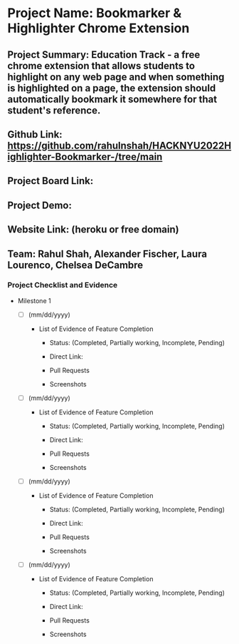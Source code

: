 # Project Name: Bookmarker & Highlighter Chrome Extension 
## Project Summary: Education Track - a free chrome extension that allows students to highlight on any web page and when something is highlighted on a page, the extension should automatically bookmark it somewhere for that student's reference. 
## Github Link: https://github.com/rahulnshah/HACKNYU2022Highlighter-Bookmarker-/tree/main
## Project Board Link: 
## Project Demo: 
## Website Link: (heroku or free domain)
## Team: Rahul Shah, Alexander Fischer, Laura Lourenco, Chelsea DeCambre

<!--
### Line item / Feature template (use this for each bullet point)
#### Don't delete this

- [ ] \(mm/dd/yyyy of completion) Feature Title (from the proposal bullet point, if it's a sub-point indent it properly)
  -  List of Evidence of Feature Completion
    - Status: Pending (Completed, Partially working, Incomplete, Pending)
    - Direct Link: (Direct link to the file or files in heroku prod for quick testing (even if it's a protected page))
    - Pull Requests
      - PR link #1 (repeat as necessary)
    - Screenshots
      - Screenshot #1 (paste the image so it uploads to github) (repeat as necessary)
        - Screenshot #1 description explaining what you're trying to show
### End Line item / Feature Template
--> 
### Project Checklist and Evidence

- Milestone 1
  - [ ] \(mm/dd/yyyy) 
    -  List of Evidence of Feature Completion
        - Status: (Completed, Partially working, Incomplete, Pending)
        - Direct Link: 
        - Pull Requests
            
        - Screenshots

  - [ ] \(mm/dd/yyyy) 
    -  List of Evidence of Feature Completion
        - Status: (Completed, Partially working, Incomplete, Pending)
        - Direct Link: 
        - Pull Requests

        - Screenshots

  - [ ] \(mm/dd/yyyy)
    -  List of Evidence of Feature Completion
        - Status: (Completed, Partially working, Incomplete, Pending)
        - Direct Link: 
        - Pull Requests

        - Screenshots

  - [ ] \(mm/dd/yyyy) 
    -  List of Evidence of Feature Completion
        - Status: (Completed, Partially working, Incomplete, Pending)
        - Direct Link: 
        - Pull Requests

        - Screenshots
